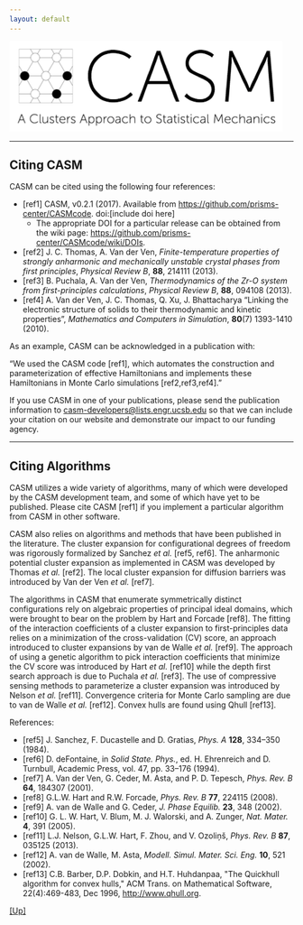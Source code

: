 ```yaml
---
layout: default
---
```


[![CASM Logo](/assets/logo.png)](https://prisms-center.github.io/CASMcode_docs/)

***
## Citing CASM

CASM can be cited using the following four references:

- [ref1] CASM, v0.2.1 (2017). Available from https://github.com/prisms-center/CASMcode. doi:[include doi here]
  - The appropriate DOI for a particular release can be obtained from the wiki page: <https://github.com/prisms-center/CASMcode/wiki/DOIs>.
- [ref2] J. C. Thomas, A. Van der Ven, *Finite-temperature properties of strongly anharmonic and mechanically unstable crystal phases from first principles*, *Physical Review B*, **88**, 214111 (2013).
- [ref3] B. Puchala, A. Van der Ven, *Thermodynamics of the Zr-O system from first-principles calculations*, *Physical Review B*, **88**, 094108 (2013).
- [ref4] A. Van der Ven, J. C. Thomas, Q. Xu, J. Bhattacharya “Linking the electronic structure of solids to their thermodynamic and kinetic properties”, *Mathematics and Computers in Simulation*, **80**(7) 1393-1410 (2010).

As an example, CASM can be acknowledged in a publication with:

“We used the CASM code [ref1], which automates the construction and parameterization of effective Hamiltonians and implements these Hamiltonians in Monte Carlo simulations [ref2,ref3,ref4].”

If you use CASM in one of your publications, please send the publication information to [casm-developers@lists.engr.ucsb.edu](mailto:casm-developers@lists.engr.ucsb.edu) so that we can
include your citation on our website and demonstrate our impact to our funding agency.

***
## Citing Algorithms

CASM utilizes a wide variety of algorithms, many of which were developed by the CASM development team, and some of which have yet to be published. Please cite CASM [ref1] if you implement a particular algorithm from CASM in other software.

CASM also relies on algorithms and methods that have been published in the literature. The cluster expansion for configurational degrees of freedom was rigorously formalized by Sanchez *et al.* [ref5, ref6]. The anharmonic potential cluster expansion as implemented in CASM was developed by Thomas *et al.* [ref2]. The local cluster expansion for diffusion barriers was introduced by Van der Ven *et al.* [ref7].

The algorithms in CASM that enumerate symmetrically distinct configurations rely on algebraic properties of principal ideal domains, which were brought to bear on the problem by Hart and Forcade [ref8]. The fitting of the interaction coefficients of a cluster expansion to first-principles data relies on a minimization of the cross-validation (CV) score, an approach introduced to cluster expansions by van de Walle *et al.* [ref9]. The approach of using a genetic algorithm to pick interaction coefficients that minimize the CV score was introduced by Hart *et al.* [ref10] while the depth first search approach is due to Puchala *et al.* [ref3]. The use of compressive sensing methods to parameterize a cluster expansion was introduced by Nelson *et al.* [ref11]. Convergence criteria for Monte Carlo sampling are due to van de Walle *et al.* [ref12]. Convex hulls are found using Qhull [ref13].

References:
- [ref5] J. Sanchez, F. Ducastelle and D. Gratias, *Phys. A* **128**, 334–350 (1984).
- [ref6] D. deFontaine, in *Solid State. Phys.*, ed. H. Ehrenreich and D. Turnbull, Academic Press, vol. 47, pp. 33–176 (1994).
- [ref7] A. Van der Ven, G. Ceder, M. Asta, and P. D. Tepesch, *Phys. Rev. B* **64**, 184307 (2001).
- [ref8] G.L.W. Hart and R.W. Forcade, *Phys. Rev. B* **77**, 224115 (2008).
- [ref9] A. van de Walle and G. Ceder, *J. Phase Equilib.* **23**, 348 (2002).
- [ref10] G. L. W. Hart, V. Blum, M. J. Walorski, and A. Zunger, *Nat. Mater.* **4**, 391 (2005).
- [ref11] L.J. Nelson, G.L.W. Hart, F. Zhou, and V. Ozoliņš, *Phys. Rev. B* **87**, 035125 (2013).
- [ref12] A. van de Walle, M. Asta, *Modell. Simul. Mater. Sci. Eng.* **10**, 521 (2002).
- [ref13] C.B. Barber, D.P. Dobkin, and H.T. Huhdanpaa, "The Quickhull algorithm for convex hulls," ACM Trans. on Mathematical Software, 22(4):469-483, Dec 1996, http://www.qhull.org.

[[Up]](/index.html#using-casm)
